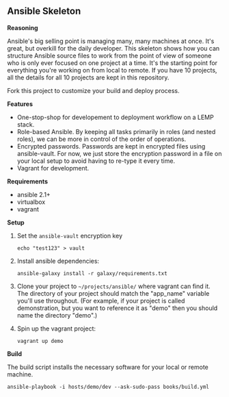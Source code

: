 ## Ansible Skeleton

**Reasoning**

Ansible's big selling point is managing many, many machines at once. It's great, but overkill for the daily developer. This skeleton shows how you can structure Ansible source files to work from the point of view of someone who is only ever focused on one project at a time. It's the starting point for everything you're working on from local to remote. If you have 10 projects, all the details for all 10 projects are kept in this repository. 

Fork this project to customize your build and deploy process. 

**Features**

* One-stop-shop for developement to deployment workflow on a LEMP stack.
* Role-based Ansible. By keeping all tasks primarily in roles (and nested roles), we can be more in control of the order of operations.
* Encrypted passwords. Passwords are kept in encrypted files using ansible-vault. For now, we just store the encryption password in a file on your local setup to avoid having to re-type it every time.
* Vagrant for development.

**Requirements**

* ansible 2.1+
* virtualbox
* vagrant

**Setup**

1. Set the `ansible-vault` encryption key

    ```
    echo "test123" > vault
    ```

1. Install ansible dependencies:

    ```
    ansible-galaxy install -r galaxy/requirements.txt
    ```

1. Clone your project to `~/projects/ansible/` where vagrant can find it. The directory of your project should match the "app_name" variable you'll use throughout. (For example, if your project is called demonstration, but you want to reference it as "demo" then you should name the directory "demo".)

1. Spin up the vagrant project:

    ```
    vagrant up demo
    ```
    
**Build**

The build script installs the necessary software for your local or remote machine. 

```
ansible-playbook -i hosts/demo/dev --ask-sudo-pass books/build.yml
```

